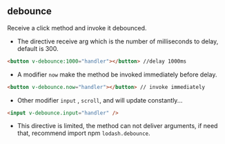 ## debounce

Receive a click method and invoke it debounced.

- The directive receive arg which is the number of milliseconds to delay, default is 300.

``` html
<button v-debounce:1000="handler"></button> //delay 1000ms
```

- A modifier `now` make the method be invoked immediately before delay.

``` html
<button v-debounce.now="handler"></button> // invoke immediately
```

- Other modifier `input` , `scroll`, and will update constantly...

``` html
<input v-debounce.input="handler" />
```

- This directive is limited, the method can not deliver arguments, if need that, recommend import npm `lodash.debounce`.
